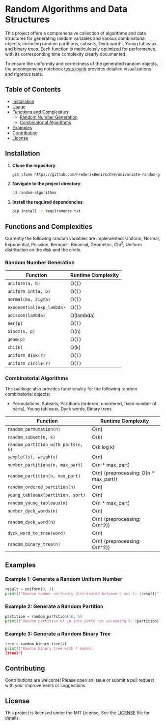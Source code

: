 
# Random Algorithms and Data Structures


This project offers a comprehensive collection of algorithms and data structures for generating random variables and various combinatorial objects, including random partitions, subsets, Dyck words, Young tableaux, and binary trees. Each function is meticulously optimized for performance, with its corresponding time complexity clearly documented.

To ensure the uniformity and correctness of the generated random objects, the accompanying notebook [tests.ipynb](tests.ipynb) provides detailed visualizations and rigorous tests.

## Table of Contents

- [Installation](#installation)
- [Usage](#usage)
- [Functions and Complexities](#functions-and-complexities)
  - [Random Number Generation](#random-number-generation)
  - [Combinatorial Algorithms](#combinatorial-algorithms)
- [Examples](#examples)
- [Contributing](#contributing)
- [License](#license)

## Installation

1. **Clone the repository**:

   ```bash
   git clone https://github.com/FrederikBenirschke/univariate-random-generator.git
   ```

2. **Navigate to the project directory**:

   ```bash
   cd random-algorithms
   ```

3. **Install the required dependencies**:

   ```bash
   pip install -r requirements.txt
   ```

## Functions and Complexities

Currently the following random variables are implemented:
Uniform, Normal, Exponential, Poission, Bernoulli, Binomial, Geometric, $\text{Chi}^2$, Uniform distribution on the disk and the circle.


### Random Number Generation

| Function                 | Runtime Complexity |
|--------------------------|--------------------|
| `uniform(a, b)`          | O(1)               |
| `uniform_int(a, b)`      | O(1)               |
| `normal(mu, sigma)`      | O(1)               |
| `exponential(exp_lambda)`| O(1)               |
| `poisson(lambda)`        | O(lambda)          |
| `ber(p)`                 | O(1)               |
| `binom(n, p)`            | O(n)               |
| `geom(p)`                | O(1)               |
| `chi(k)`                 | O(k)               |
| `uniform_disk(r)`        | O(1)               |
| `uniform_circle(r)`      | O(1)               |

### Combinatorial Algorithms

The package also provides functionality for the following random combinatorial objects:

- Permutations, Subsets, Partitions (ordered, unordered, fixed number of parts), Young tableaux, Dyck words, Binary trees


| Function                            | Runtime Complexity                              |
|-------------------------------------|-------------------------------------------------|
| `random_permutation(n)`             | O(n)                                            |
| `random_subset(n, k)`               | O(k)                                            |
| `random_partition_with_parts(n, k)` | O(k log k)                                      |
| `sample(lst, weights)`              | O(n)                                            |
| `number_partitions(n, max_part)`    | O(n * max_part)                                 |
| `random_partition(n, max_part)`     | O(n) (preprocessing: O(n * max_part))           |
| `random_ordered_partition(n)`       | O(n)                                            |
| `young_tableaux(partition, sort)`   | O(n)                                            |
| `random_young_tableaux(n)`          | O(n * max_part)                                 |
| `number_dyck_words(n)`              | O(n)                                            |
| `random_dyck_word(n)`               | O(n) (preprocessing: O(n^2))                    |
| `dyck_word_to_tree(word)`           | O(n)                                            |
| `random_binary_tree(n)`             | O(n) (preprocessing: O(n^2))                    |

## Examples

### Example 1: Generate a Random Uniform Number

```python
result = uniform(0, 1)
print(f"Random number uniformly distributed between 0 and 1: {result}")
```

### Example 2: Generate a Random Partition

```python
partition = random_partition(10, 5)
print(f"Random partition of 10 into parts not exceeding 5: {partition}")
```

### Example 3: Generate a Random Binary Tree

```python
tree = random_binary_tree(4)
print(f"Random binary tree with 4 nodes:
{tree}")
```

## Contributing

Contributions are welcome! Please open an issue or submit a pull request with your improvements or suggestions.

## License

This project is licensed under the MIT License. See the [LICENSE](LICENSE) file for details.
